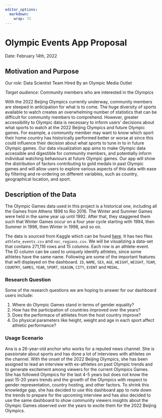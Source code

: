 ```yaml
---
editor_options: 
  markdown: 
    wrap: 72
---
```


# Olympic Events App Proposal

Date: February 14th, 2022

## Motivation and Purpose

*Our role:* Data Scientist Team Hired By an Olympic Media Outlet

*Target audience:* Community members who are interested in the Olympics

With the 2022 Beijing Olympics currently underway, community members are
steeped in anticipation for what is to come. The huge diversity of
sports available to watch creates an overwhelming number of statistics
that can be difficult for community members to comprehend. However,
greater accessibility to Olympic data is necessary to inform users'
decisions about what sports to watch at the 2022 Beijing Olympics and
future Olympic games. For example, a community member may want to know
which sport their home country has historically performed better or
worse at since this could influence their decision about what sports to
tune in to in future Olympic games. Our data visualization app aims to
make Olympic data accessible and digestible for community members, and
potentially inform individual watching behaviours at future Olympic
games. Our app will show the distribution of factors contributing to
gold medals in past Olympic games and will allow users to explore
various aspects of this data with ease by filtering and re-ordering on
different variables, such as country, geographical location, and sport.

## Description of the Data

The Olympic Games data used in this project is a historical one,
including all the Games from Athens 1896 to Rio 2016. The Winter and
Summer Games were held in the same year up until 1992. After that, they
staggered them such that Winter Games occur on a four year cycle
starting with 1994, then Summer in 1996, then Winter in 1998, and so on.

The data is sourced from Kaggle which can be found
[here](https://www.kaggle.com/heesoo37/120-years-of-olympic-history-athletes-and-results?select=noc_regions.csv).
It has two files `athlete_events.csv` and `noc_regions.csv`. We will be
visualizing a data-set that contains 271,116 rows and 15 columns. Each
row is an athlete-event. The ID column can be used to uniquely identify
athletes, since some athletes have the same name. Following are some of
the important features that will displayed on the dashboard. `ID`,
`NAME`, `SEX`, `AGE`, `HEIGHT`, `WEIGHT`, `TEAM`, `COUNTRY`, `GAMES`,
`YEAR`, `SPORT`, `SEASON`, `CITY`, `EVENT` and `MEDAL`.

### Research Question

Some of the research questions we are hoping to answer for our dashboard
users include:

1.  Where do Olympic Games stand in terms of gender equality?
2.  How has the participation of countries improved over the years?
3.  Does the performace of athletes from the host country improve?
4.  Do physical parameters like height, weight and age in each sport
    affect athletic performance?

### Usage Scenario

Ana is a 26-year-old anchor who works for a reputed news channel. She is
passionate about sports and has done a lot of interviews with athletes
on the channel. With the onset of the 2022 Beijing Olympics, she has
been assigned to lead an interview with ex-athletes on past Olympic
trends and to generate excitement among viewers for the current Olympics
Games. She has followed Olympics for the last 4-5 years but does not
know the past 15-20 years trends and the growth of the Olympics with
respect to gender representation, country hosting, and other factors. To
shrink this knowledge gap, she has decided to use this dashboard app to
note down the trends to prepare for the upcoming interview and has also
decided to use the same dashboard to show community viewers insights
about the Olympic Games observed over the years to excite them for the
2022 Beijing Olympics.
